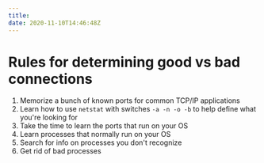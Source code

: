 ```yaml
---
title: 
date: 2020-11-10T14:46:48Z
---
```


# Rules for determining good vs bad connections

1.  Memorize a bunch of known ports for common TCP/IP applications
2.  Learn how to use `netstat` with switches `-a -n -o -b` to help define what you're looking for
3.  Take the time to learn the ports that run on your OS
4.  Learn processes that normally run on your OS
5.  Search for info on processes you don't recognize
6.  Get rid of bad processes

